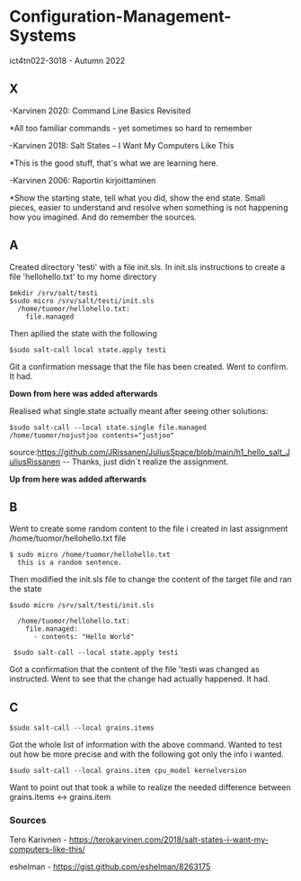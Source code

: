 # Configuration-Management-Systems
ict4tn022-3018 - Autumn 2022

## X

-Karvinen 2020: Command Line Basics Revisited

*All too familiar commands - yet sometimes so hard to remember

-Karvinen 2018: Salt States – I Want My Computers Like This

*This is the good stuff, that's what we are learning here.

-Karvinen 2006: Raportin kirjoittaminen

*Show the starting state, tell what you did, show the end state. Small pieces, easier to understand and resolve when something 
is not happening how you imagined. And do remember the sources.

## A

Created directory 'testi' with a file init.sls. In init.sls instructions to create a file 'hellohello.txt' to my home directory
```
$mkdir /srv/salt/testi
$sudo micro /srv/salt/testi/init.sls
  /home/tuomor/hellohello.txt:
    file.managed
 ```
 Then apllied the state with the following
```
$sudo salt-call local state.apply testi
```

Git a confirmation message that the file has been created. Went to confirm. It had.

**Down from here was added afterwards**

Realised what single.state actually meant after seeing other solutions:

```
$sudo salt-call --local state.single file.managed /home/tuomor/nojustjoo contents="justjoo"
```
source:https://github.com/JRissanen/JuliusSpace/blob/main/h1_hello_salt_JuliusRissanen -- Thanks, just didn´t realize the assignment.

**Up from here was added afterwards**

## B

Went to create some random content to the file i created in last assignment /home/tuomor/hellohello.txt file
```
$ sudo micro /home/tuomor/hellohello.txt
  this is a random sentence.
```
Then modified the init.sls file to change the content of the target file and ran the state
```
$sudo micro /srv/salt/testi/init.sls

  /home/tuomor/hellohello.txt:
    file.managed:
      - contents: "Hello World"
 
 $sudo salt-call --local state.apply testi
 ```
Got a confirmation that the content of the file 'testi was changed as instructed.
Went to see that the change had actually happened. It had.

## C

```
$sudo salt-call --local grains.items
```
Got the whole list of information with the above command. Wanted to test out how be more precise and with the following got only the info i wanted.
```
$sudo salt-call --local grains.item cpu_model kernelversion
```
Want to point out that took a while to realize the needed difference between grains.items <-> grains.item



### Sources
Tero Karivnen - https://terokarvinen.com/2018/salt-states-i-want-my-computers-like-this/

eshelman - https://gist.github.com/eshelman/8263175
